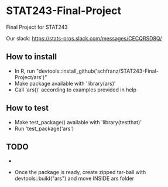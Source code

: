 # STAT243-Final-Project
Final Project for STAT243

Our slack: https://stats-pros.slack.com/messages/CECQRSD8Q/

## How to install
* In R, run "devtools::install_github('schfranz/STAT243-Final-Project/ars')"
* Make package available with 'library(ars)'
* Call 'ars()' according to examples provided in help

## How to test
* Make test_package() available with 'library(testthat)'
* Run 'test_package('ars')

## TODO
*

* Once the package is ready, create zipped tar-ball with devtools::build("ars") and move INSIDE ars folder
